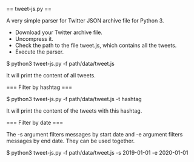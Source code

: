 == tweet-js.py ==

A very simple parser for Twitter JSON archive file for Python 3.

- Download your Twitter archive file.
- Uncompress it.
- Check the path to the file tweet.js, which contains all the tweets.
- Execute the parser.

$ python3 tweet-js.py -f path/data/tweet.js

It will print the content of all tweets.

=== Filter by hashtag ===

$ python3 tweet-js.py -f path/data/tweet.js -t hashtag

It will print the content of the tweets with this hashtag.


=== Filter by date ===

The -s argument filters messages by start date and -e argument
filters messages by end date. They can be used together.

$ python3 tweet-js.py -f path/data/tweet.js -s 2019-01-01 -e 2020-01-01

